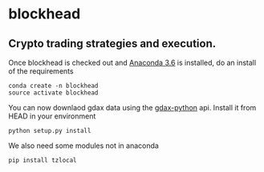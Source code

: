 # blockhead

## Crypto trading strategies and execution.

Once blockhead is checked out and [Anaconda 3.6](https://www.anaconda.com/download/) is installed, do an install of the requirements

```
conda create -n blockhead
source activate blockhead
```

You can now downlaod gdax data using the [gdax-python](https://github.com/danpaquin/gdax-python) api. Install it from HEAD in your environment

```
python setup.py install
```

We also need some modules not in anaconda
```
pip install tzlocal
```

